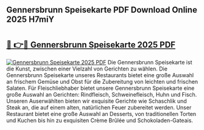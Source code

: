 ## Gennersbrunn Speisekarte PDF Download Online 2025 H7miY

# <h2><a href="http://gc7uq9.nevu.top/?p=Gennersbrunn+Speisekarte">🔗 👉🔴 Gennersbrunn Speisekarte 2025 PDF</a></h2>

[![Gennersbrunn Speisekarte 2025 PDF](https://i.imgur.com/dBaPXMq.png)](http://gc7uq9.nevu.top/?p=Gennersbrunn+Speisekarte)
Die Gennersbrunn Speisekarte ist die Kunst, zwischen einer Vielzahl von Gerichten zu wählen. Die Gennersbrunn Speisekarte unseres Restaurants bietet eine große Auswahl an frischem Gemüse und Obst für die Zubereitung von leichten und frischen Salaten. Für Fleischliebhaber bietet unsere Gennersbrunn Speisekarte eine große Auswahl an Gerichten: Rindfleisch, Schweinefleisch, Huhn und Fisch. Unseren Auserwählten bieten wir exquisite Gerichte wie Schaschlik und Steak an, die auf einem alten, natürlichen Feuer zubereitet werden. Unser Restaurant bietet eine große Auswahl an Desserts, von traditionellen Torten und Kuchen bis hin zu exquisiten Crème Brûlée und Schokoladen-Gateais.
